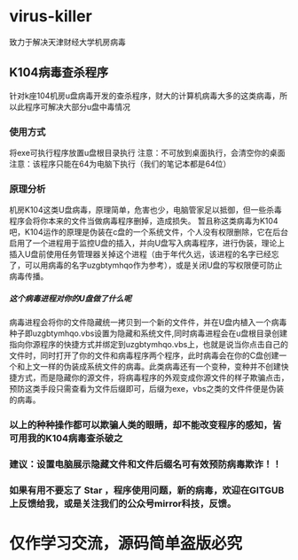 # virus-killer
致力于解决天津财经大学机房病毒
## K104病毒查杀程序
针对k座104机房u盘病毒开发的查杀程序，财大的计算机病毒大多的这类病毒，所以此程序可解决大部分u盘中毒情况
### 使用方式
将exe可执行程序放置u盘根目录执行
注意：不可放到桌面执行，会清空你的桌面
注意：该程序只能在64为电脑下执行（我们的笔记本都是64位）
### 原理分析
机房K104这类U盘病毒，原理简单，危害也少，电脑管家足以抵御，但一些杀毒程序会将你本来的文件当做病毒程序删掉，造成损失。
暂且称这类病毒为K104吧，K104运作的原理是伪装在c盘的一个系统文件，个人没有权限删除，它在后台启用了一个进程用于监控U盘的插入，并向U盘写入病毒程序，进行伪装，理论上插入U盘前使用任务管理器关掉这个进程（由于年代久远，该进程的名字已经忘了，可以用病毒的名字uzgbtymhqo作为参考），或是关闭U盘的写权限便可防止病毒传播。
##### 这个病毒进程对你的U盘做了什么呢
病毒进程会将你的文件隐藏统一拷贝到一个新的文件件，并在U盘内植入一个病毒种子即uzgbtymhqo.vbs设置为隐藏和系统文件,同时病毒进程会在u盘根目录创建指向你源程序的快捷方式并绑定到uzgbtymhqo.vbs上，也就是说当你点击自己的文件时，同时打开了你的文件和病毒程序两个程序，此时病毒会在你的C盘创建一个和上文一样的伪装成系统文件的病毒。此类病毒还有一个变种，变种并不创建快捷方式，而是隐藏你的源文件，将病毒程序的外观变成你源文件的样子欺骗点击，预防这类手段只需查看为文件后缀即可，后缀为exe，vbs之类的文件件便是伪装的病毒。
### 以上的种种操作都可以欺骗人类的眼睛，却不能改变程序的感知，皆可用我的K104病毒查杀破之
### 建议：设置电脑展示隐藏文件和文件后缀名可有效预防病毒欺诈！！
### 如果有用不要忘了 Star ，程序使用问题，新的病毒，欢迎在GITGUB上反馈给我，或是关注我们的公众号mirror科技，反馈。
# 仅作学习交流，源码简单盗版必究
